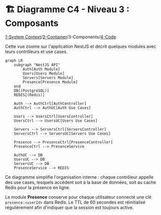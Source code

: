 # 🏗️ Diagramme C4 - Niveau 3 : Composants

[1-System Context](./1-system-context.md)/[2-Container](./2-container.md)/3-Components/[4-Code](./4-code.md)

Cette vue zoome sur l'application NestJS et décrit quelques modules
avec leurs contrôleurs et use cases.

```mermaid
graph LR
    subgraph "NestJS API"
        Auth[Auth Module]
        Users[Users Module]
        Servers[Servers Module]
        Presence[Presence Module]
    end
    DB[(PostgreSQL)]
    REDIS[(Redis)]

    Auth --> AuthCtrl[AuthController]
    AuthCtrl --> AuthUC[Auth Use Cases]

    Users --> UsersCtrl[UsersController]
    UsersCtrl --> UsersUC[Users Use Cases]

    Servers --> ServersCtrl[ServersController]
    ServersCtrl --> ServersUC[Servers Use Cases]

    Presence --> PresenceCtrl[PresenceController]
    PresenceCtrl --> PresenceService

    AuthUC --> DB
    UsersUC --> DB
    ServersUC --> DB
    PresenceService --> REDIS
```

Ce diagramme simplifie l'organisation interne : chaque contrôleur
appelle des use cases, lesquels accèdent soit à la base de données,
soit au cache Redis pour la présence en ligne.

Le module **Presence** conserve pour chaque utilisateur connecté une clé
`presence:<userId>` dans Redis. Le TTL de 60 secondes est réinitialisé
régulièrement afin d'indiquer que la session est toujours active.
